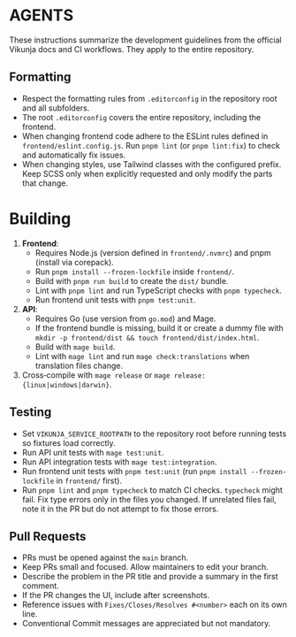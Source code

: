 # AGENTS

These instructions summarize the development guidelines from the official Vikunja docs and CI workflows. They apply to the entire repository.

## Formatting
- Respect the formatting rules from `.editorconfig` in the repository root and all subfolders.
- The root `.editorconfig` covers the entire repository, including the frontend.
- When changing frontend code adhere to the ESLint rules defined in `frontend/eslint.config.js`. Run `pnpm lint` (or `pnpm lint:fix`) to check and automatically fix issues.
- When changing styles, use Tailwind classes with the configured prefix. Keep SCSS only when explicitly requested and only modify the parts that change.

# Building

1. **Frontend**:
	- Requires Node.js (version defined in `frontend/.nvmrc`) and pnpm (install via corepack).
	- Run `pnpm install --frozen-lockfile` inside `frontend/`.
	- Build with `pnpm run build` to create the `dist/` bundle.
	- Lint with `pnpm lint` and run TypeScript checks with `pnpm typecheck`.
	- Run frontend unit tests with `pnpm test:unit`.
2. **API**:
	- Requires Go (use version from `go.mod`) and Mage.
	- If the frontend bundle is missing, build it or create a dummy file with `mkdir -p frontend/dist && touch frontend/dist/index.html`.
	- Build with `mage build`.
	- Lint with `mage lint` and run `mage check:translations` when translation files change.
3. Cross‑compile with `mage release` or `mage release:{linux|windows|darwin}`.

## Testing
- Set `VIKUNJA_SERVICE_ROOTPATH` to the repository root before running tests so fixtures load correctly.
- Run API unit tests with `mage test:unit`.
- Run API integration tests with `mage test:integration`.
- Run frontend unit tests with `pnpm test:unit` (run `pnpm install --frozen-lockfile` in `frontend/` first).
- Run `pnpm lint` and `pnpm typecheck` to match CI checks. `typecheck` might fail. Fix type errors only in the files you changed. If unrelated files fail, note it in the PR but do not attempt to fix those errors.

## Pull Requests
- PRs must be opened against the `main` branch.
- Keep PRs small and focused. Allow maintainers to edit your branch.
- Describe the problem in the PR title and provide a summary in the first comment.
- If the PR changes the UI, include after screenshots.
- Reference issues with `Fixes/Closes/Resolves #<number>` each on its own line.
- Conventional Commit messages are appreciated but not mandatory.
